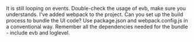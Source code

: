 It is still looping on events. Double-check the usage of evb, make sure you understands.
I've added webpack to the project. Can you set up the build process to bundle the UI code? Use package.json and webpack.config.js in a conventional way. Remember all the dependencies needed for the bundle - include evb and loglevel.

